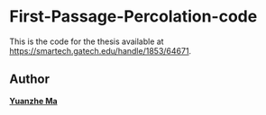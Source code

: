 # First-Passage-Percolation-code
This is the code for the thesis available at https://smartech.gatech.edu/handle/1853/64671.

## Author
**[Yuanzhe Ma](https://yuanzhe-ma.com/)**
